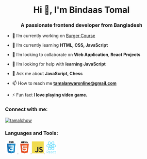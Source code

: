 <h1 align="center">Hi 👋, I'm Bindaas Tomal</h1>
<h3 align="center">A passionate frontend developer from Bangladesh</h3>

- 🔭 I’m currently working on [Burger Course](https://burgercourse.com)

- 🌱 I’m currently learning **HTML, CSS, JavaScript**

- 👯 I’m looking to collaborate on **Web Application, React Projects**

- 🤝 I’m looking for help with **learning JavaScript**

- 💬 Ask me about **JavaScript, Chess**

- 📫 How to reach me **tamalanwaronline@gmail.com**

- ⚡ Fun fact **I love playing video game.**

<h3 align="left">Connect with me:</h3>
<p align="left">
<a href="https://twitter.com/tamalchow" target="blank"><img align="center" src="https://raw.githubusercontent.com/rahuldkjain/github-profile-readme-generator/master/src/images/icons/Social/twitter.svg" alt="tamalchow" height="30" width="40" /></a>
</p>

<h3 align="left">Languages and Tools:</h3>
<p align="left"> <a href="https://www.w3schools.com/css/" target="_blank" rel="noreferrer"> <img src="https://raw.githubusercontent.com/devicons/devicon/master/icons/css3/css3-original-wordmark.svg" alt="css3" width="40" height="40"/> </a> <a href="https://www.w3.org/html/" target="_blank" rel="noreferrer"> <img src="https://raw.githubusercontent.com/devicons/devicon/master/icons/html5/html5-original-wordmark.svg" alt="html5" width="40" height="40"/> </a> <a href="https://developer.mozilla.org/en-US/docs/Web/JavaScript" target="_blank" rel="noreferrer"> <img src="https://raw.githubusercontent.com/devicons/devicon/master/icons/javascript/javascript-original.svg" alt="javascript" width="40" height="40"/> </a> <a href="https://reactjs.org/" target="_blank" rel="noreferrer"> <img src="https://raw.githubusercontent.com/devicons/devicon/master/icons/react/react-original-wordmark.svg" alt="react" width="40" height="40"/> </a> </p>
